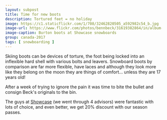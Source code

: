 ```yaml
---
layout: subpost
title: Time for new boots
description: Tortured feet = no holiday
image: https://c1.staticflickr.com/1/708/32462820505_a592982c54_b.jpg
image-url: https://www.flickr.com/photos/bennbeck/31619382864/in/album-72157675534525443/
image-caption: Burton boots at Showcase snowboards
group: canada-2017
tags: [ snowboarding ]
---
```


Skiing boots can be devices of torture, the foot being locked into an inflexible hard shell with various bolts and leavers.
Snowboard boots by comparison are far more flexible, have laces and although they look more like they belong on the moon they are things of comfort... unless they are 17 years old!

After a week of trying to ignore the pain it was time to bite the bullet and consign Beck's originals to the bin.

The guys at [Showcase](http://www.showcasesnowboards.com/) (we went through 4 advisors) were fantastic with lots of choice, and even better, we get 20% discount with our season passes.